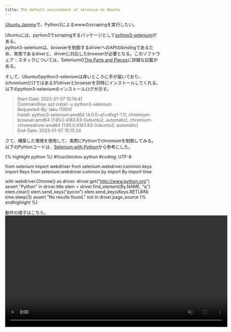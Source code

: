 ```yaml
---
title: The default environment of selenium on Ubuntu
---
```

[Ubuntu Jammy](https://releases.ubuntu.com/22.04/)で、Python3によるwwwのscrapingを実行したい。  

Ubuntuには、pyrhon3でscrapingするパッケージとして[python3-selenium](https://packages.ubuntu.com/ja/jammy/python3-selenium)がある。  
python3-seleniumは、browserを制御するdriverへのAPIのbindingであるため、実態であるdiverと、driverに対応したbrowserが必要となる。このソフトウェア・スタックについては、Seleniumの[The Parts and Pieces](https://www.selenium.dev/documentation/overview/components/#the-parts-and-pieces)に詳細な記載がある。  

そして、Ubuntuのpython3-seleniumは痒いところに手が届いており、(chromiumだけではあるが)driverとbrowserを同時にインストールしてくれる。以下のpython3-seleniumのインストールログが示す。
> Start-Date: 2023-01-07  15:14:41  
> Commandline: apt install -y python3-selenium  
> Requested-By: taku (1000)  
> Install: python3-selenium:amd64 (4.0.0~a1+dfsg1-1.1), chromium-browser:amd64 (1:85.0.4183.83-0ubuntu2, automatic), chromium-chromedriver:amd64 (1:85.0.4183.83-0ubuntu2, automatic)  
> End-Date: 2023-01-07  15:15:24  

さて、構築した環境を使用して、実際にPythonでchromiumを制御してみる。  
以下のPyhtonコードは、[Selenium with Python](https://selenium-python.readthedocs.io/index.html)から参考にした。  

{% highlight python %}
#!/usr/bin/env python
#coding: UTF-8

from selenium import webdriver
from selenium.webdriver.common.keys import Keys
from selenium.webdriver.common.by import By
import time

with webdriver.Chrome() as driver:
    driver.get("http://www.python.org")
    assert "Python" in driver.title
    elem = driver.find_element(By.NAME, "q")
    elem.clear()
    elem.send_keys("pycon")
    elem.send_keys(Keys.RETURN)
    time.sleep(3)
    assert "No results found." not in driver.page_source
{% endhighlight %}

動作の様子はこちら。
<video autoplay loop width=720px height=360px controls muted>
	<source src="/assets/images/2023/2023-01-07-ubuntu_selenium_01.webm">
</video>

